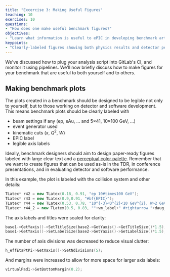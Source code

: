 ```yaml
---
title: "Excercise 3: Making Useful Figures"
teaching: 10
exercises: 10
questions:
- "How does one make useful benchmark figures?"
objectives:
- "Learn what information is useful to ePIC in developing benchmark artifacts and figures"
keypoints:
- "Clearly-labeled figures showing both physics results and detector performance plots will be helpful during detector and software development."
---
```


We've discussed how to plug your analysis script into GitLab's CI, and monitor it using pipelines. We'll now briefly discuss how to make figures for your benchmark that are useful to both yourself and to others. 

## Making benchmark plots

The plots created in a benchmark should be designed to be legible not only to yourself, but to those working on detector and software development. This means benchmark plots should be clearly labeled with

- beam settings if any (ep, eAu, ... and 5$\times$41, 10$\times$100 GeV, ...)
- event generator used
- kinematic cuts ($x$, $Q^2$, $W$)
- EPIC label
- legible axis labels

Ideally, benchmark designers should aim to design paper-ready figures labeled with large clear text and a [perceptual color palette](https://root.cern/blog/rainbow-color-map/). Remember that we want to create figures that can be used as-is in the TDR, in conference presentations, and in evaluating detector and software performance.

In this example, the plot is labeled with the collision system and other details:
```c++
TLatex* r42 = new TLatex(0.18, 0.91, "ep 10#times100 GeV");
TLatex* r43 = new TLatex(0.9,0.91, "#bf{EPIC}");
TLatex* r44 = new TLatex(0.53, 0.78, "10^{-3}<Q^{2}<10 GeV^{2}, W>2 GeV");
TLatex* r44_2 = new TLatex(0.5, 0.83, ""+vm_label+" #rightarrow "+daug_label+" eSTARlight");
```
The axis labels and titles were scaled for clarity:
```c++
base1->GetYaxis()->SetTitleSize(base2->GetYaxis()->GetTitleSize()*1.5);
base1->GetYaxis()->SetLabelSize(base2->GetYaxis()->GetLabelSize()*1.5);
```
The number of axis divisions was decreased to reduce visual clutter:
```c++
h_effEtaPtPi->GetXaxis()->SetNdivisions(5);
```
And margins were increased to allow for more space for larger axis labels:
```c++
virtualPad1->SetBottomMargin(0.2);
```

